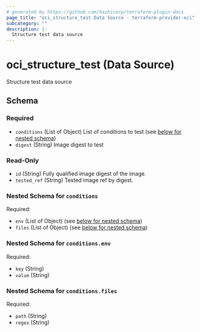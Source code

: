 ```yaml
---
# generated by https://github.com/hashicorp/terraform-plugin-docs
page_title: "oci_structure_test Data Source - terraform-provider-oci"
subcategory: ""
description: |-
  Structure test data source
---
```


# oci_structure_test (Data Source)

Structure test data source



<!-- schema generated by tfplugindocs -->
## Schema

### Required

- `conditions` (List of Object) List of conditions to test (see [below for nested schema](#nestedatt--conditions))
- `digest` (String) Image digest to test

### Read-Only

- `id` (String) Fully qualified image digest of the image.
- `tested_ref` (String) Tested image ref by digest.

<a id="nestedatt--conditions"></a>
### Nested Schema for `conditions`

Required:

- `env` (List of Object) (see [below for nested schema](#nestedobjatt--conditions--env))
- `files` (List of Object) (see [below for nested schema](#nestedobjatt--conditions--files))

<a id="nestedobjatt--conditions--env"></a>
### Nested Schema for `conditions.env`

Required:

- `key` (String)
- `value` (String)


<a id="nestedobjatt--conditions--files"></a>
### Nested Schema for `conditions.files`

Required:

- `path` (String)
- `regex` (String)



